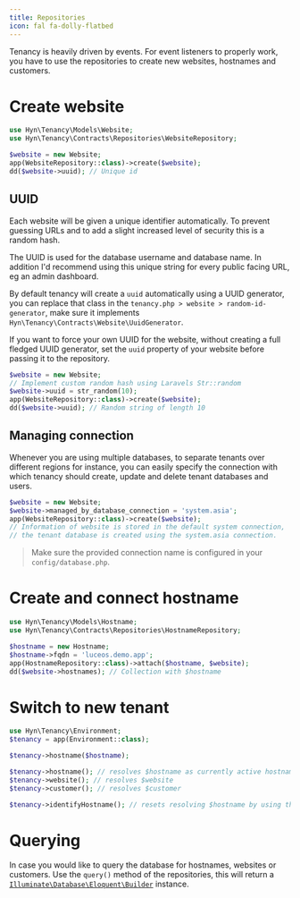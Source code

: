 ```yaml
---
title: Repositories
icon: fal fa-dolly-flatbed
---
```


Tenancy is heavily driven by events. For event listeners to properly work, you
have to use the repositories to create new websites, hostnames and customers.

# Create website

```php
use Hyn\Tenancy\Models\Website;
use Hyn\Tenancy\Contracts\Repositories\WebsiteRepository;

$website = new Website;
app(WebsiteRepository::class)->create($website);
dd($website->uuid); // Unique id
```

## UUID

Each website will be given a unique identifier automatically. To prevent
guessing URLs and to add a slight increased level of security this is a
random hash. 

The UUID is used for the database username and database name. In addition
I'd recommend using this unique string for every public facing URL, eg
an admin dashboard.

By default tenancy will create a `uuid` automatically
using a UUID generator, you can replace that class in the 
`tenancy.php > website > random-id-generator`, make sure it implements
`Hyn\Tenancy\Contracts\Website\UuidGenerator`.

If you want to force your own UUID for the website, without creating a full
fledged UUID generator, set the `uuid` property of your website before passing
it to the repository. 

```php
$website = new Website;
// Implement custom random hash using Laravels Str::random
$website->uuid = str_random(10);
app(WebsiteRepository::class)->create($website);
dd($website->uuid); // Random string of length 10
```

## Managing connection

Whenever you are using multiple databases, to separate tenants over different
regions for instance, you can easily specify the connection with which tenancy
should create, update and delete tenant databases and users.

```php
$website = new Website;
$website->managed_by_database_connection = 'system.asia';
app(WebsiteRepository::class)->create($website);
// Information of website is stored in the default system connection,
// the tenant database is created using the system.asia connection.
```

> Make sure the provided connection name is configured in your `config/database.php`.

# Create and connect hostname

```php
use Hyn\Tenancy\Models\Hostname;
use Hyn\Tenancy\Contracts\Repositories\HostnameRepository;

$hostname = new Hostname;
$hostname->fqdn = 'luceos.demo.app';
app(HostnameRepository::class)->attach($hostname, $website);
dd($website->hostnames); // Collection with $hostname
```

# Switch to new tenant

```php
use Hyn\Tenancy\Environment;
$tenancy = app(Environment::class);

$tenancy->hostname($hostname);

$tenancy->hostname(); // resolves $hostname as currently active hostname
$tenancy->website(); // resolves $website
$tenancy->customer(); // resolves $customer

$tenancy->identifyHostname(); // resets resolving $hostname by using the Request
```

# Querying

In case you would like to query the database for hostnames, websites or customers. Use the
`query()` method of the repositories, this will return a [`Illuminate\Database\Eloquent\Builder`][query-builder]
instance.

[query-builder]: https://laravel.com/docs/5.5/queries
